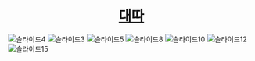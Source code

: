 
<div align="center">
   <h1><a href="https://daedda.netlify.app/"> 대따</a></h1>
</div>





![슬라이드4](https://github.com/user-attachments/assets/f987f640-abab-4039-b3f4-90f3791e5f87)
![슬라이드3](https://github.com/user-attachments/assets/6d709c8c-f033-4bd5-aa13-74383b3b85e5)
![슬라이드5](https://github.com/user-attachments/assets/13f0dcb5-cd91-4f42-ad50-4919848beb4f)
![슬라이드8](https://github.com/user-attachments/assets/c0b6f995-6a0b-4b76-9176-21a59cda463e)
![슬라이드10](https://github.com/user-attachments/assets/4424116a-d8eb-47c5-8933-91a4e6d96cc2)
![슬라이드12](https://github.com/user-attachments/assets/240c7026-75b1-468e-b3bf-d628b5033486)
![슬라이드15](https://github.com/user-attachments/assets/69f807d4-2c9d-46e3-8753-4d5d1bcdc1a6)
